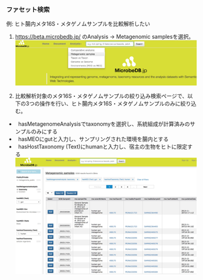 ### ファセット検索 ###

例: ヒト腸内メタ16S・メタゲノムサンプルを比較解析したい  
1. https://beta.microbedb.jp/
のAnalysis -> Metagenomic samplesを選択。
![facetTop](https://github.com/MicrobeDBjp/document/blob/master/Figures/facetTop.jpg)
  
2. 比較解析対象のメタ16S・メタゲノムサンプルの絞り込み検索ページで、以下の3つの操作を行い、ヒト腸内メタ16S・メタゲノムサンプルのみに絞り込む。
+   hasMetagenomeAnalysisでtaxonomyを選択し、系統組成が計算済みのサンプルのみにする
+   hasMEOにgutと入力し、サンプリングされた環境を腸内とする
+   hasHostTaxonomy (Text)にhumanと入力し、宿主の生物をヒトに限定する
![facetSamplechoose](https://github.com/MicrobeDBjp/document/blob/master/Figures/facetSamplechoose.jpg)
